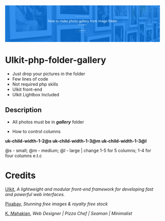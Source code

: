 [![uikit-php-folder-gallery banner](https://raw.githubusercontent.com/easterndust/UIkit-php-folder-gallery/main/header-github.png)](https://webshelf.eu/en/php-folder-gallery/)
# UIkit-php-folder-gallery
* Just drop your pictures in the folder
* Few lines of code
* Not required php skills
* UIkit front-end
* UIkit Lightbox Included

## Description

* All photos must be in ***gallery*** folder

* How to control columns

**uk-child-width-1-2@s uk-child-width-1-3@m uk-child-width-1-3@l**

@s - small; @m - medium; @l - large | change 1-5 for 5 columns; 1-4 for four columns e.t.c

Credits
==============

[UIkit](https://getuikit.com/), *A lightweight and modular front-end framework
for developing fast and powerful web interfaces.*

[Pixabay](https://getuikit.com/), *Stunning free images & royalty free stock*

[K. Mahakian](https://mahakian.info/), *Web Designer | Pizza Chef | Seaman | Minimalist*
